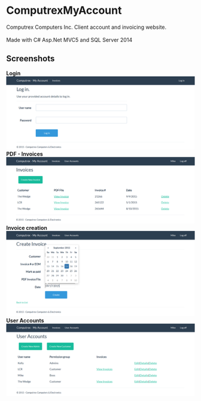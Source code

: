 # ComputrexMyAccount
  Computrex Computers Inc. Client account and invoicing website.
<br />
<br />
  Made with C# Asp.Net MVC5 and SQL Server 2014
  <br />
  <h2> Screenshots </h2>
  <b> Login </b>
  <img src="https://raw.githubusercontent.com/cm3277/ComputrexMyAccount/master/Screenshots/login.png" />
  <br />
  <b> PDF - Invoices </b>
  <img src="https://raw.githubusercontent.com/cm3277/ComputrexMyAccount/master/Screenshots/invoicesPDF.png" />
  <br />
  <b> Invoice creation </b>
  <img src="https://raw.githubusercontent.com/cm3277/ComputrexMyAccount/master/Screenshots/createInvoice.png" />
  <br />
  <b> User Accounts </b>
  <img src="https://raw.githubusercontent.com/cm3277/ComputrexMyAccount/master/Screenshots/useraccounts.png" />
  

